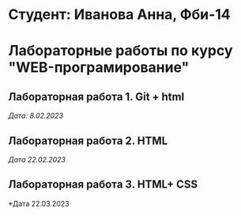 # Студент: Иванова Анна, Фби-14 

# Лабораторные работы по курсу "WEB-програмирование"

## Лабораторная работа 1. Git + html 

*Дата: 8.02.2023*

## Лабораторная работа 2. HTML

*Дата 22.02.2023*


## Лабораторная работа 3. HTML+ CSS

*Дата 22.03.2023
